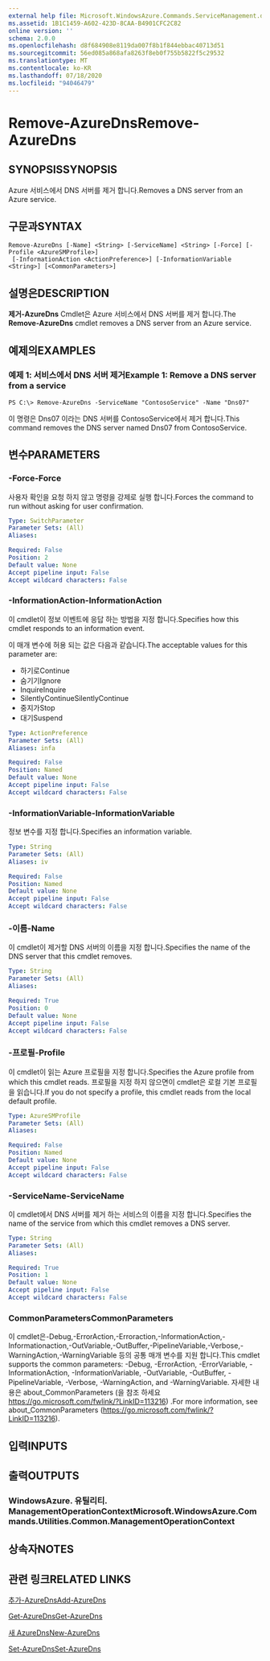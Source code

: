 ```yaml
---
external help file: Microsoft.WindowsAzure.Commands.ServiceManagement.dll-Help.xml
ms.assetid: 1B1C1459-A602-423D-8CAA-B4901CFC2C82
online version: ''
schema: 2.0.0
ms.openlocfilehash: d8f684908e8119da007f8b1f844ebbac40713d51
ms.sourcegitcommit: 56ed085a868afa8263f8eb0f755b5822f5c29532
ms.translationtype: MT
ms.contentlocale: ko-KR
ms.lasthandoff: 07/18/2020
ms.locfileid: "94046479"
---
```

# <span data-ttu-id="45c51-101">Remove-AzureDns</span><span class="sxs-lookup"><span data-stu-id="45c51-101">Remove-AzureDns</span></span>

## <span data-ttu-id="45c51-102">SYNOPSIS</span><span class="sxs-lookup"><span data-stu-id="45c51-102">SYNOPSIS</span></span>
<span data-ttu-id="45c51-103">Azure 서비스에서 DNS 서버를 제거 합니다.</span><span class="sxs-lookup"><span data-stu-id="45c51-103">Removes a DNS server from an Azure service.</span></span>

## <span data-ttu-id="45c51-104">구문과</span><span class="sxs-lookup"><span data-stu-id="45c51-104">SYNTAX</span></span>

```
Remove-AzureDns [-Name] <String> [-ServiceName] <String> [-Force] [-Profile <AzureSMProfile>]
 [-InformationAction <ActionPreference>] [-InformationVariable <String>] [<CommonParameters>]
```

## <span data-ttu-id="45c51-105">설명은</span><span class="sxs-lookup"><span data-stu-id="45c51-105">DESCRIPTION</span></span>
<span data-ttu-id="45c51-106">**제거-AzureDns** Cmdlet은 Azure 서비스에서 DNS 서버를 제거 합니다.</span><span class="sxs-lookup"><span data-stu-id="45c51-106">The **Remove-AzureDns** cmdlet removes a DNS server from an Azure service.</span></span>

## <span data-ttu-id="45c51-107">예제의</span><span class="sxs-lookup"><span data-stu-id="45c51-107">EXAMPLES</span></span>

### <span data-ttu-id="45c51-108">예제 1: 서비스에서 DNS 서버 제거</span><span class="sxs-lookup"><span data-stu-id="45c51-108">Example 1: Remove a DNS server from a service</span></span>
```
PS C:\> Remove-AzureDns -ServiceName "ContosoService" -Name "Dns07"
```

<span data-ttu-id="45c51-109">이 명령은 Dns07 이라는 DNS 서버를 ContosoService에서 제거 합니다.</span><span class="sxs-lookup"><span data-stu-id="45c51-109">This command removes the DNS server named Dns07 from ContosoService.</span></span>

## <span data-ttu-id="45c51-110">변수</span><span class="sxs-lookup"><span data-stu-id="45c51-110">PARAMETERS</span></span>

### <span data-ttu-id="45c51-111">-Force</span><span class="sxs-lookup"><span data-stu-id="45c51-111">-Force</span></span>
<span data-ttu-id="45c51-112">사용자 확인을 요청 하지 않고 명령을 강제로 실행 합니다.</span><span class="sxs-lookup"><span data-stu-id="45c51-112">Forces the command to run without asking for user confirmation.</span></span>

```yaml
Type: SwitchParameter
Parameter Sets: (All)
Aliases: 

Required: False
Position: 2
Default value: None
Accept pipeline input: False
Accept wildcard characters: False
```

### <span data-ttu-id="45c51-113">-InformationAction</span><span class="sxs-lookup"><span data-stu-id="45c51-113">-InformationAction</span></span>
<span data-ttu-id="45c51-114">이 cmdlet이 정보 이벤트에 응답 하는 방법을 지정 합니다.</span><span class="sxs-lookup"><span data-stu-id="45c51-114">Specifies how this cmdlet responds to an information event.</span></span>

<span data-ttu-id="45c51-115">이 매개 변수에 허용 되는 값은 다음과 같습니다.</span><span class="sxs-lookup"><span data-stu-id="45c51-115">The acceptable values for this parameter are:</span></span>

- <span data-ttu-id="45c51-116">하기로</span><span class="sxs-lookup"><span data-stu-id="45c51-116">Continue</span></span>
- <span data-ttu-id="45c51-117">숨기기</span><span class="sxs-lookup"><span data-stu-id="45c51-117">Ignore</span></span>
- <span data-ttu-id="45c51-118">Inquire</span><span class="sxs-lookup"><span data-stu-id="45c51-118">Inquire</span></span>
- <span data-ttu-id="45c51-119">SilentlyContinue</span><span class="sxs-lookup"><span data-stu-id="45c51-119">SilentlyContinue</span></span>
- <span data-ttu-id="45c51-120">중지가</span><span class="sxs-lookup"><span data-stu-id="45c51-120">Stop</span></span>
- <span data-ttu-id="45c51-121">대기</span><span class="sxs-lookup"><span data-stu-id="45c51-121">Suspend</span></span>

```yaml
Type: ActionPreference
Parameter Sets: (All)
Aliases: infa

Required: False
Position: Named
Default value: None
Accept pipeline input: False
Accept wildcard characters: False
```

### <span data-ttu-id="45c51-122">-InformationVariable</span><span class="sxs-lookup"><span data-stu-id="45c51-122">-InformationVariable</span></span>
<span data-ttu-id="45c51-123">정보 변수를 지정 합니다.</span><span class="sxs-lookup"><span data-stu-id="45c51-123">Specifies an information variable.</span></span>

```yaml
Type: String
Parameter Sets: (All)
Aliases: iv

Required: False
Position: Named
Default value: None
Accept pipeline input: False
Accept wildcard characters: False
```

### <span data-ttu-id="45c51-124">-이름</span><span class="sxs-lookup"><span data-stu-id="45c51-124">-Name</span></span>
<span data-ttu-id="45c51-125">이 cmdlet이 제거할 DNS 서버의 이름을 지정 합니다.</span><span class="sxs-lookup"><span data-stu-id="45c51-125">Specifies the name of the DNS server that this cmdlet removes.</span></span>

```yaml
Type: String
Parameter Sets: (All)
Aliases: 

Required: True
Position: 0
Default value: None
Accept pipeline input: False
Accept wildcard characters: False
```

### <span data-ttu-id="45c51-126">-프로필</span><span class="sxs-lookup"><span data-stu-id="45c51-126">-Profile</span></span>
<span data-ttu-id="45c51-127">이 cmdlet이 읽는 Azure 프로필을 지정 합니다.</span><span class="sxs-lookup"><span data-stu-id="45c51-127">Specifies the Azure profile from which this cmdlet reads.</span></span>
<span data-ttu-id="45c51-128">프로필을 지정 하지 않으면이 cmdlet은 로컬 기본 프로필을 읽습니다.</span><span class="sxs-lookup"><span data-stu-id="45c51-128">If you do not specify a profile, this cmdlet reads from the local default profile.</span></span>

```yaml
Type: AzureSMProfile
Parameter Sets: (All)
Aliases: 

Required: False
Position: Named
Default value: None
Accept pipeline input: False
Accept wildcard characters: False
```

### <span data-ttu-id="45c51-129">-ServiceName</span><span class="sxs-lookup"><span data-stu-id="45c51-129">-ServiceName</span></span>
<span data-ttu-id="45c51-130">이 cmdlet에서 DNS 서버를 제거 하는 서비스의 이름을 지정 합니다.</span><span class="sxs-lookup"><span data-stu-id="45c51-130">Specifies the name of the service from which this cmdlet removes a DNS server.</span></span>

```yaml
Type: String
Parameter Sets: (All)
Aliases: 

Required: True
Position: 1
Default value: None
Accept pipeline input: False
Accept wildcard characters: False
```

### <span data-ttu-id="45c51-131">CommonParameters</span><span class="sxs-lookup"><span data-stu-id="45c51-131">CommonParameters</span></span>
<span data-ttu-id="45c51-132">이 cmdlet은-Debug,-ErrorAction,-Erroraction,-InformationAction,-Informationaction,-OutVariable,-OutBuffer,-PipelineVariable,-Verbose,-WarningAction,-WarningVariable 등의 공통 매개 변수를 지원 합니다.</span><span class="sxs-lookup"><span data-stu-id="45c51-132">This cmdlet supports the common parameters: -Debug, -ErrorAction, -ErrorVariable, -InformationAction, -InformationVariable, -OutVariable, -OutBuffer, -PipelineVariable, -Verbose, -WarningAction, and -WarningVariable.</span></span> <span data-ttu-id="45c51-133">자세한 내용은 about_CommonParameters (을 참조 하세요 https://go.microsoft.com/fwlink/?LinkID=113216) .</span><span class="sxs-lookup"><span data-stu-id="45c51-133">For more information, see about_CommonParameters (https://go.microsoft.com/fwlink/?LinkID=113216).</span></span>

## <span data-ttu-id="45c51-134">입력</span><span class="sxs-lookup"><span data-stu-id="45c51-134">INPUTS</span></span>

## <span data-ttu-id="45c51-135">출력</span><span class="sxs-lookup"><span data-stu-id="45c51-135">OUTPUTS</span></span>

### <span data-ttu-id="45c51-136">WindowsAzure. 유틸리티. ManagementOperationContext</span><span class="sxs-lookup"><span data-stu-id="45c51-136">Microsoft.WindowsAzure.Commands.Utilities.Common.ManagementOperationContext</span></span>

## <span data-ttu-id="45c51-137">상속자</span><span class="sxs-lookup"><span data-stu-id="45c51-137">NOTES</span></span>

## <span data-ttu-id="45c51-138">관련 링크</span><span class="sxs-lookup"><span data-stu-id="45c51-138">RELATED LINKS</span></span>

[<span data-ttu-id="45c51-139">추가-AzureDns</span><span class="sxs-lookup"><span data-stu-id="45c51-139">Add-AzureDns</span></span>](./Add-AzureDns.md)

[<span data-ttu-id="45c51-140">Get-AzureDns</span><span class="sxs-lookup"><span data-stu-id="45c51-140">Get-AzureDns</span></span>](./Get-AzureDns.md)

[<span data-ttu-id="45c51-141">새 AzureDns</span><span class="sxs-lookup"><span data-stu-id="45c51-141">New-AzureDns</span></span>](./New-AzureDns.md)

[<span data-ttu-id="45c51-142">Set-AzureDns</span><span class="sxs-lookup"><span data-stu-id="45c51-142">Set-AzureDns</span></span>](./Set-AzureDns.md)


